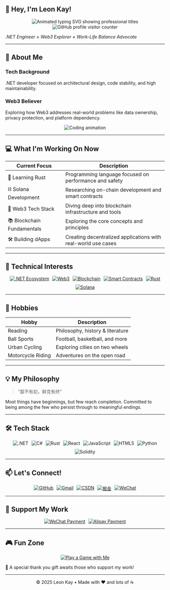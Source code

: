 ## 👋 Hey, I'm Leon Kay!

<div align="center">
  <img src="https://readme-typing-svg.herokuapp.com?font=Fira+Code&pause=1000&color=00D9FF&center=true&vCenter=true&width=435&lines=.NET+Engineer+%7C+Web3+Enthusiast;Clean+Code+Advocate;Building+the+Decentralized+Future" alt="Animated typing SVG showing professional titles">
  <img src="https://komarev.com/ghpvc/?username=leonkay&color=5865f2" alt="GitHub profile visitor counter">
</div>

*.NET Engineer × Web3 Explorer × Work-Life Balance Advocate*

---

## 🚀 About Me

### Tech Background
.NET developer focused on architectural design, code stability, and high maintainability.

### Web3 Believer
Exploring how Web3 addresses real-world problems like data ownership, privacy protection, and platform dependency.

<div align="center">
  <img src="https://github.com/abhisheknaiidu/abhisheknaiidu/blob/master/code.gif?raw=true" alt="Coding animation">
</div>

---

## 💻 What I'm Working On Now

| Current Focus | Description |
|---------------|-------------|
| 🦀 Learning Rust | Programming language focused on performance and safety |
| ⛓️ Solana Development | Researching on-chain development and smart contracts |
| 🔧 Web3 Tech Stack | Diving deep into blockchain infrastructure and tools |
| 📚 Blockchain Fundamentals | Exploring the core concepts and principles |
| 🛠️ Building dApps | Creating decentralized applications with real-world use cases |

---

## 🎯 Technical Interests

<div style="display: flex; flex-wrap: wrap; gap: 10px; justify-content: center;">
  <a href="https://dotnet.microsoft.com/" target="_blank"><img src="https://img.shields.io/badge/.NET%20Ecosystem-5C2D91?style=flat&logo=.net&logoColor=white" alt=".NET Ecosystem"></a>
  <a href="https://web3js.readthedocs.io/" target="_blank"><img src="https://img.shields.io/badge/Web3-1A1A1A?style=flat&logo=ethereum&logoColor=white" alt="Web3"></a>
  <a href="https://www.blockchain.com/" target="_blank"><img src="https://img.shields.io/badge/Blockchain-FF9500?style=flat&logo=bitcoin&logoColor=white" alt="Blockchain"></a>
  <a href="https://soliditylang.org/" target="_blank"><img src="https://img.shields.io/badge/Smart%20Contracts-363636?style=flat&logo=solidity&logoColor=white" alt="Smart Contracts"></a>
  <a href="https://www.rust-lang.org/" target="_blank"><img src="https://img.shields.io/badge/Rust-000000?style=flat&logo=rust&logoColor=white" alt="Rust"></a>
  <a href="https://solana.com/" target="_blank"><img src="https://img.shields.io/badge/Solana-000000?style=flat&logo=solana&logoColor=white" alt="Solana"></a>
</div>

---

## 🌱 Hobbies

| Hobby | Description |
|-------|-------------|
| Reading | Philosophy, history & literature |
| Ball Sports | Football, basketball, and more |
| Urban Cycling | Exploring cities on two wheels |
| Motorcycle Riding | Adventures on the open road |

---

## 💡 My Philosophy

> "靡不有初，鲜克有终"

Most things have beginnings, but few reach completion. Committed to being among the few who persist through to meaningful endings.

---

## 🛠️ Tech Stack

<div style="display: flex; flex-wrap: wrap; gap: 10px; justify-content: center;">
  <img src="https://img.shields.io/badge/.NET-5C2D91?style=for-the-badge&logo=.net&logoColor=white" alt=".NET">
  <img src="https://img.shields.io/badge/C%23-239120?style=for-the-badge&logo=csharp&logoColor=white" alt="C#">
  <img src="https://img.shields.io/badge/Rust-000000?style=for-the-badge&logo=rust&logoColor=white" alt="Rust">
  <img src="https://img.shields.io/badge/React-20232A?style=for-the-badge&logo=react&logoColor=61DAFB" alt="React">
  <img src="https://img.shields.io/badge/JavaScript-F7DF1E?style=for-the-badge&logo=javascript&logoColor=black" alt="JavaScript">
  <img src="https://img.shields.io/badge/HTML5-E34F26?style=for-the-badge&logo=html5&logoColor=white" alt="HTML5">
  <img src="https://img.shields.io/badge/Python-3776AB?style=for-the-badge&logo=python&logoColor=white" alt="Python">
  <img src="https://img.shields.io/badge/Solidity-363636?style=for-the-badge&logo=solidity&logoColor=white" alt="Solidity">
</div>

---

## 📫 Let's Connect!

<div style="display: flex; flex-wrap: wrap; gap: 10px; justify-content: center;">
  <a href="https://github.com/leonkay" target="_blank"><img src="https://img.shields.io/badge/GitHub-100000?style=for-the-badge&logo=github&logoColor=white" alt="GitHub"></a>
  <a href="mailto:leonkay@gmail.com" target="_blank"><img src="https://img.shields.io/badge/Gmail-D14836?style=for-the-badge&logo=gmail&logoColor=white" alt="Gmail"></a>
  <a href="https://blog.csdn.net/weixin_58043003" target="_blank"><img src="https://img.shields.io/badge/CSDN-FC5531?style=for-the-badge&logo=csdn&logoColor=white" alt="CSDN"></a>
  <a href="https://juejin.cn/user/2469950368518779" target="_blank"><img src="https://img.shields.io/badge/%E6%8E%98%E9%87%91-007FFF?style=for-the-badge&logo=juejin&logoColor=white" alt="掘金"></a>
  <a href="./Images/wechat.jpg" target="_blank"><img src="https://img.shields.io/badge/WeChat-07C160?style=for-the-badge&logo=wechat&logoColor=white" alt="WeChat"></a>
</div>

---

## 💝 Support My Work

<div style="display: flex; flex-wrap: wrap; gap: 10px; justify-content: center;">
  <a href="./Images/wechatpayment.jpg" target="_blank"><img src="https://img.shields.io/badge/%E5%BE%AE%E4%BF%A1%E8%B5%9E%E8%B5%8F-07C160?style=for-the-badge&logo=wechat&logoColor=white" alt="WeChat Payment"></a>
  <a href="./Images/zfbpayment.jpg" target="_blank"><img src="https://img.shields.io/badge/%E6%94%AF%E4%BB%98%E5%AE%9D%E6%89%93%E8%B5%8F-1677FF?style=for-the-badge&logo=alipay&logoColor=white" alt="Alipay Payment"></a>
</div>

---

## 🎮 Fun Zone

<div align="center">
  <a href="https://leon-kay.github.io/game.html" target="_blank"><img src="https://img.shields.io/badge/Play%20a%20Game%20with%20Me-1DA1F2?style=for-the-badge&logo=gamepad&logoColor=white" alt="Play a Game with Me"></a>
</div>

🎁 A special thank you gift awaits those who support my work!

---

<div align="center">
  © 2025 Leon Kay • Made with ❤️ and lots of ☕
</div>
 

